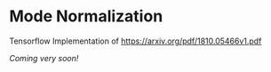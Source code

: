# Mode Normalization
Tensorflow Implementation of https://arxiv.org/pdf/1810.05466v1.pdf

*Coming very soon!*
